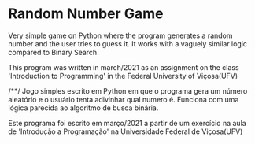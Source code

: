 # Random Number Game

Very simple game on Python where the program generates a random number and the user tries to guess it. It works with a vaguely similar logic compared to Binary Search.

This program was written in march/2021 as an assignment on the class 'Introduction to Programming' in the Federal University of Viçosa(UFV)


/**/
Jogo simples escrito em Python em que o programa gera um número aleatório e o usuário tenta adivinhar qual numero é. Funciona com uma lógica parecida ao algoritmo de busca binária.

Este programa foi escrito em março/2021 a partir de um exercício na aula de 'Introdução a Programação' na Universidade Federal de Viçosa(UFV)
